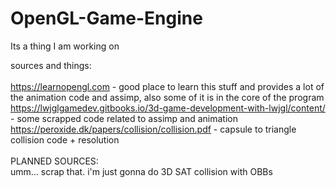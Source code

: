 # OpenGL-Game-Engine
Its a thing I am working on

sources and things:<br><br>
https://learnopengl.com - good place to learn this stuff and provides a lot of the animation code and assimp, also some of it is in the core of the program<br>
https://lwjglgamedev.gitbooks.io/3d-game-development-with-lwjgl/content/ - some scrapped code related to assimp and animation<br>
https://peroxide.dk/papers/collision/collision.pdf - capsule to triangle collision code + resolution<br><br>
PLANNED SOURCES:<br>
umm... scrap that. i'm just gonna do 3D SAT collision with OBBs
